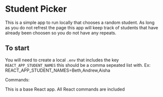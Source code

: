 # Student Picker

This is a simple app to run locally that chooses a random student. As long as you do not refrest the page this app will keep track of students that have already been choosen so you do not have any repeats.

## To start

You will need to create a local `.env` that includes the key `REACT_APP_STUDENT_NAMES` this should be a comma sepeated list with. Ex: REACT_APP_STUDENT_NAMES=Beth,Andrew,Aisha

Commands:

This is a base React app. All React commands are included